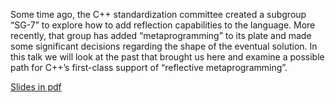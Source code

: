 Some time ago, the C++ standardization committee created a subgroup “SG-7” to explore how to add reflection capabilities to the language. More recently, that group has added “metaprogramming” to its plate and made some significant decisions regarding the shape of the eventual solution. In this talk we will look at the past that brought us here and examine a possible path for C++’s first-class support of “reflective metaprogramming”.

<a href=http://cppconf.ru/talks/day-2/track-a/1.pdf>Slides in pdf</a>

